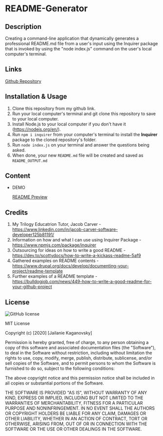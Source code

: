 # README-Generator

## Description
Creating a command-line application that dynamically generates a professional README.md file from a user's input using the Inquirer package that is invoked by using the "node index.js" command on the user's local computer's terminal.

## Links
[Github Repository](https://github.com/jkaganovsky/README-Generator)

## Installation & Usage
1. Clone this repository from my github link.
1. Run your local computer's terminal and git clone this repository to save to your local computer.
1. Install Node.js to your local computer if you don't have it (https://nodejs.org/en/).
1. Run `npm i inquirer` from your computer's terminal to install the **Inquirer** package to the cloned repository's folder.
1. Run `node index.js` on your terminal and answer the questions being asked.
1. When done, your new `README.md` file will be created and saved as `README_OUTPUT.md`

## Content
* DEMO

    [README Preview](https://drive.google.com/file/d/1HsF6egzhh_6h8P6aXA5mr5u7FgDJ8x0Q/view)

## Credits
1. My Trilogy Educatrion Tutor, Jacob Carver - https://www.linkedin.com/in/jacob-carver-software-developer125b81191/
1. Information on how and what I can use using Inquirer Package - https://www.npmjs.com/package/inquirer
1. Outsourcing for ideas on how to write a good README - https://dev.to/scottydocs/how-to-write-a-kickass-readme-5af9
1. Gathered examples on README contents - https://www.drupal.org/docs/develop/documenting-your-project/readme-template
1. Further examples of a README template - https://bulldogjob.com/news/449-how-to-write-a-good-readme-for-your-github-project

## License
![GitHub license](https://img.shields.io/badge/license-MIT-blue.svg)

MIT License

Copyright (c) [2020] [Jailanie Kaganovsky]

Permission is hereby granted, free of charge, to any person obtaining a copy
of this software and associated documentation files (the "Software"), to deal
in the Software without restriction, including without limitation the rights
to use, copy, modify, merge, publish, distribute, sublicense, and/or sell
copies of the Software, and to permit persons to whom the Software is
furnished to do so, subject to the following conditions:

The above copyright notice and this permission notice shall be included in all
copies or substantial portions of the Software.

THE SOFTWARE IS PROVIDED "AS IS", WITHOUT WARRANTY OF ANY KIND, EXPRESS OR
IMPLIED, INCLUDING BUT NOT LIMITED TO THE WARRANTIES OF MERCHANTABILITY,
FITNESS FOR A PARTICULAR PURPOSE AND NONINFRINGEMENT. IN NO EVENT SHALL THE
AUTHORS OR COPYRIGHT HOLDERS BE LIABLE FOR ANY CLAIM, DAMAGES OR OTHER
LIABILITY, WHETHER IN AN ACTION OF CONTRACT, TORT OR OTHERWISE, ARISING FROM,
OUT OF OR IN CONNECTION WITH THE SOFTWARE OR THE USE OR OTHER DEALINGS IN THE
SOFTWARE.